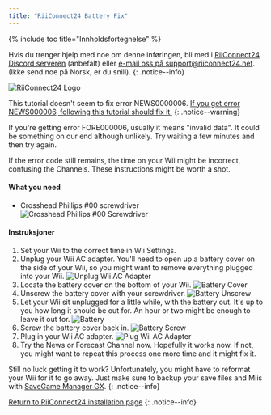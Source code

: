 ```yaml
---
title: "RiiConnect24 Battery Fix"
---
```


{% include toc title="Innholdsfortegnelse" %}

Hvis du trenger hjelp med noe om denne inføringen, bli med i [RiiConnect24 Discord serveren](https://discord.gg/b4Y7jfD) (anbefalt) eller [e-mail oss på support@riiconnect24.net](mailto:support@riiconnect24.net). (Ikke send noe på Norsk, er du snill).
{: .notice--info}

![RiiConnect24 Logo](/images/WiiRC24Logo.jpg)

This tutorial doesn't seem to fix error NEWS0000006. [If you get error NEWS000006, following this tutorial should fix it.](news000006)
{: .notice--warning}

If you're getting error FORE000006, usually it means "invalid data". It could be something on our end although unlikely. Try waiting a few minutes and then try again.

If the error code still remains, the time on your Wii might be incorrect, confusing the Channels. These instructions might be worth a shot.

#### What you need

* Crosshead Phillips #00 screwdriver ![Crosshead Phillips #00 Screwdriver](/images/RiiConnect24/clock/screwdriver.jpg)

#### Instruksjoner

1. Set your Wii to the correct time in Wii Settings.
2. Unplug your Wii AC adapter. You'll need to open up a battery cover on the side of your Wii, so you might want to remove everything plugged into your Wii. ![Unplug Wii AC Adapter](/images/RiiConnect24/clock/unplug.jpg)
3. Locate the battery cover on the bottom of your Wii. ![Battery Cover](/images/RiiConnect24/clock/batterycover.jpg)
4. Unscrew the battery cover with your screwdriver. ![Battery Unscrew](http://i.imgur.com/VRRAiSk.gif)
5. Let your Wii sit unplugged for a little while, with the battery out. It's up to you how long it should be out for. An hour or two might be enough to leave it out for. ![Battery](/images/RiiConnect24/clock/battery.jpg)
6. Screw the battery cover back in. ![Battery Screw](http://i.imgur.com/8MEy5Jo.gif)
7. Plug in your Wii AC adapter. ![Plug Wii AC Adapter](/images/RiiConnect24/clock/plug.jpg)
8. Try the News or Forecast Channel now. Hopefully it works now. If not, you might want to repeat this process one more time and it might fix it.

Still no luck getting it to work? Unfortunately, you might have to reformat your Wii for it to go away. Just make sure to backup your save files and Miis with [SaveGame Manager GX](https://sourceforge.net/projects/savegame-manager-gx/files/HBC_SetUp_R127.zip/download).
{: .notice--info}

[Return to RiiConnect24 installation page](riiconnect24)
{: .notice--info}
